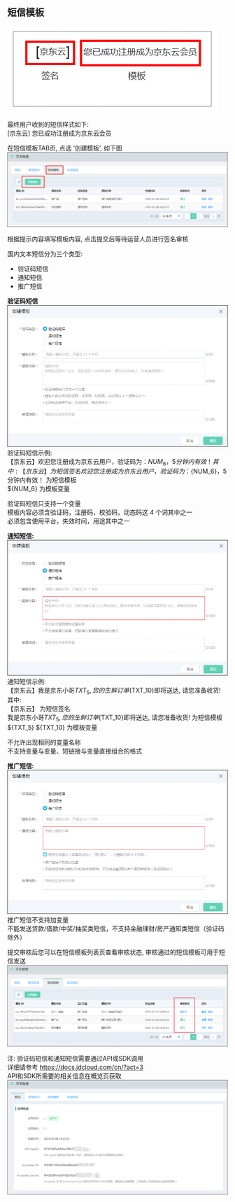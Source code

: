 ## 短信模板  

![短信样例](../../../../image/Text-Message/dx-014.png)  

最终用户收到的短信样式如下:   
[京东云] 您已成功注册成为京东云会员  

在短信模板TAB页, 点选 ‘创建模板’, 如下图  
![创建模板](../../../../image/Text-Message/dx-015.png)  

根据提示内容填写模板内容, 点击提交后等待运营人员进行签名审核  

国内文本短信分为三个类型: 
* 验证码短信  
* 通知短信  
* 推广短信  

**验证码短信**  
![验证码](../../../../image/Text-Message/dx-016a.png)  
验证码短信示例:  
【京东云】欢迎您注册成为京东云用户，验证码为：${NUM_6}，5分钟内有效！  
其中:  
【京东云】 为短信签名  
欢迎您注册成为京东云用户，验证码为：${NUM_6}，5分钟内有效！ 为短信模板  
${NUM_6}  为模板变量  

验证码短信只支持一个变量  
模板内容必须含验证码，注册码，校验码，动态码这 4 个词其中之一  
必须包含使用平台，失效时间，用途其中之一  

**通知短信:**  
![通知](../../../../image/Text-Message/dx-016b.png)  
通知短信示例:  
【京东云】我是京东小哥${TXT_5}, 您的生鲜订单${TXT_10}即将送达, 请您准备收货!  
其中:  
【京东云】 为短信签名  
我是京东小哥${TXT_5}, 您的生鲜订单${TXT_10}即将送达, 请您准备收货!  为短信模板  
${TXT_5} ${TXT_10} 为模板变量  

不允许出现相同的变量名称  
不支持变量与变量、短链接与变量直接组合的格式  

**推广短信:**  
![推广](../../../../image/Text-Message/dx-016c.png)  
推广短信不支持加变量  
不能发送贷款/借款/中奖/抽奖类短信，不支持金融理财/房产通知类短信（验证码除外）  

提交审核后您可以在短信模板列表页查看审核状态, 审核通过的短信模板可用于短信发送  
![查看状态](../../../../image/Text-Message/dx-017.png)  

注: 验证码短信和通知短信需要通过API或SDK调用  
详细请参考 https://docs.jdcloud.com/cn/?act=3  
API和SDK所需要的相关信息在概览页获取  
![ak](../../../../image/Text-Message/dx-017a.png)  
